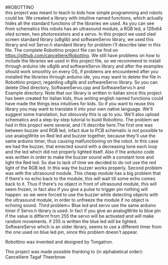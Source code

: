 #ROBOTTINO	
this project was meant to teach to kids how simple programming and robots could be. We created a library with intuitive named functions, which actually hides all the standard functions of the libraries we used. As you can see from schematics this robots has an ultrasound module, a RGB led, a 128x64 oled screen, two photoresistors and a servo. In this project we used oled screen standard library (u8glib) and softwareServo library, we used this library and not Servo.h standard library for problem i'll describe later in this file. The complete Robottino project file can be find on https://github.com/cancelliere/Robottino.
We still have problems on how to include the libraries we used in this project file, so we recommend to install through arduino ide u8glib and softwareServo library and after the examples should work smoothly on every OS, if problems are encountered after you installed the libraries through arduino ide, you may want to delete the file in Robottino project, regarding u8glib and softwareServo library. So you can delete Oled directory, SoftwareServo.cpp and SoftwareServo.h and Example directory. Note that our library is written in italian since this project has been created for italian kids, thus writing english named functions could have made the things less intuitives for kids. So if you want to reuse this library you may want to translate it into your own native language. We'll suggest some translation, but obiouvsly this is up to you. We'll also upload schematics and a step-by-step tutorial to build Robottino.
The problem we had in this project were several, and i'll describe here.The first one was between buzzer and RGB led, infact due to PCB schematic is not possible to use analogWrite on Red led and buzzer together, because they'll use the same arduino timer, thus causing malfunctioning on the robot. In this case we had the buzzer, that emected sound with a decreasing tone each loop and the led which did not properly lighted itself. Also if the arduino code was written in order to make the buzzer sound with a constant tone and light the Red led.
So due to lack of time we decided to do not use the red light of the RGB led. In this way the buzzer works properly. Second problem was with the ultrasound module. This cheap module has a big problem that if there's no echo back to the module, this will wait till some echo comes back to it. Thus if there's no object in front of ultrasound module, this will seem frozen, in fact also if you give a pulse to trigger pin nothing will happen. so we were forced to use the buzzer while detecting objects with the ultrasound module, in order to unfreeze the module if no object is echoing sound.
Third problem= Blue led and servo use the same arduino timer if Servo.h	library is used. In fact if you give an analogWrite to blue pin if the value is differnt from 255 the servo will be activated and will make random movements. if 255 is written the blue led will be lighted. SoftwareServo which is an older library, seems to use a different timer from the one used on blue led pin, since this problem doesn't appear.


Robottino was invented and designed by Tongatron.

This project was made possible thanking to (in alphabetical order):
Cancelliere
Tagaf
Theerbrow

